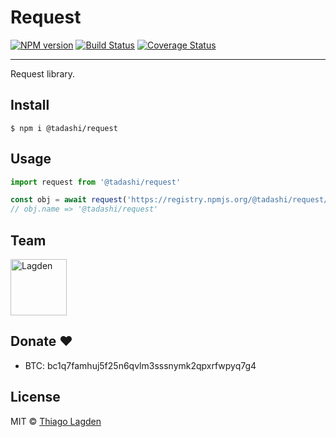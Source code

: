 # Request

[![NPM version][npm-img]][npm]
[![Build Status][ci-img]][ci]
[![Coverage Status][coveralls-img]][coveralls]

[npm-img]: https://img.shields.io/npm/v/@tadashi/request.svg
[npm]: https://www.npmjs.com/package/@tadashi/request
[ci-img]: https://github.com/lagden/request/actions/workflows/nodejs.yml/badge.svg
[ci]: https://github.com/lagden/request/actions/workflows/nodejs.yml
[coveralls-img]: https://coveralls.io/repos/github/lagden/request/badge.svg?branch=main
[coveralls]: https://coveralls.io/github/lagden/request?branch=main

---

Request library.

## Install

```
$ npm i @tadashi/request
```

## Usage

```js
import request from '@tadashi/request'

const obj = await request('https://registry.npmjs.org/@tadashi/request/latest')
// obj.name => '@tadashi/request'
```

## Team

[<img src="https://avatars.githubusercontent.com/u/130963?s=390" alt="Lagden" width="90">](https://github.com/lagden)

## Donate ❤️

- BTC: bc1q7famhuj5f25n6qvlm3sssnymk2qpxrfwpyq7g4

## License

MIT © [Thiago Lagden](https://github.com/lagden)

